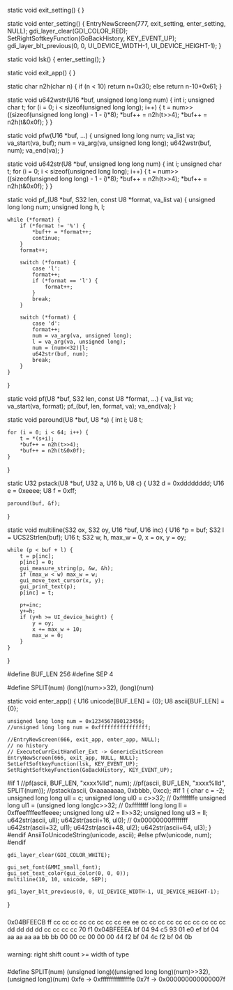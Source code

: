 static void exit_setting()
{
}

static void enter_setting()
{
    EntryNewScreen(777, exit_setting, enter_setting, NULL);
    gdi_layer_clear(GDI_COLOR_RED);
    SetRightSoftkeyFunction(GoBackHistory, KEY_EVENT_UP);
    gdi_layer_blt_previous(0, 0, UI_DEVICE_WIDTH-1, UI_DEVICE_HEIGHT-1);
}

static void lsk()
{
    enter_setting();
}

static void exit_app()
{
}

static char n2h(char n) {
	if (n < 10) return n+0x30;
	else return n-10+0x61;
}

static void u642wstr(U16 *buf, unsigned long long num) {
	int i;
	unsigned char t;
	for (i = 0; i < sizeof(unsigned long long); i++) {
		t = num>>((sizeof(unsigned long long) - 1 - i)*8);
		*buf++ = n2h(t>>4);
		*buf++ = n2h(t&0x0f);
	}
}

static void pfw(U16 *buf, ...) {
	unsigned long long num;
	va_list va;
	va_start(va, buf);
	num = va_arg(va, unsigned long long);
	u642wstr(buf, num);
	va_end(va);
}

static void u642str(U8 *buf, unsigned long long num) {
	int i;
	unsigned char t;
	for (i = 0; i < sizeof(unsigned long long); i++) {
		t = num>>((sizeof(unsigned long long) - 1 - i)*8);
		*buf++ = n2h(t>>4);
		*buf++ = n2h(t&0x0f);
	}
}

static void pf_(U8 *buf, S32 len, const U8 *format, va_list va) {
	unsigned long long num;
	unsigned long h, l;

	while (*format) {
		if (*format != '%') {
			*buf++ = *format++;
			continue;
		}
		format++;

		switch (*format) {
			case 'l':
			format++;
			if (*format == 'l') {
				format++;
			}
			break;
		}

		switch (*format) {
			case 'd':
			format++;
			num = va_arg(va, unsigned long);
			l = va_arg(va, unsigned long);
			num = (num<<32)|l;
			u642str(buf, num);
			break;
		}
	}
}

static void pf(U8 *buf, S32 len, const U8 *format, ...) {
	va_list va;
	va_start(va, format);
	pf_(buf, len, format, va);
	va_end(va);
}

static void paround(U8 *buf, U8 *s) {
	int i;
	U8 t;

	for (i = 0; i < 64; i++) {
		t = *(s+i);
		*buf++ = n2h(t>>4);
		*buf++ = n2h(t&0x0f);
	}
}

static U32 pstack(U8 *buf, U32 a, U16 b, U8 c) {
	U32 d = 0xdddddddd;
	U16 e = 0xeeee;
	U8 f = 0xff;

	paround(buf, &f);
}

static void multiline(S32 ox, S32 oy, U16 *buf, U16 inc) {
	U16 *p = buf;
	S32 l = UCS2Strlen(buf);
	U16 t;
	S32 w, h, max_w = 0, x = ox, y = oy; 

	while (p < buf + l) {
	    t = p[inc];
	    p[inc] = 0;
	    gui_measure_string(p, &w, &h);
	    if (max_w < w) max_w = w;
	    gui_move_text_cursor(x, y);
	    gui_print_text(p);
		p[inc] = t;

		p+=inc;
		y+=h;
		if (y+h >= UI_device_height) {
			y = oy;
			x += max_w + 10;
			max_w = 0;
		}
	}
}

#define BUF_LEN 256
#define SEP 4

#define SPLIT(num) (long)(num>>32), (long)(num)

static void enter_app()
{
	U16 unicode[BUF_LEN] = {0};
	U8 ascii[BUF_LEN] = {0};
	
	unsigned long long num = 0x1234567890123456;
	//unsigned long long num = 0xffffffffffffffff;

    //EntryNewScreen(666, exit_app, enter_app, NULL);
    // no history
    // ExecuteCurrExitHandler_Ext -> GenericExitScreen
    EntryNewScreen(666, exit_app, NULL, NULL);
    SetLeftSoftkeyFunction(lsk, KEY_EVENT_UP);
    SetRightSoftkeyFunction(GoBackHistory, KEY_EVENT_UP);

#if 1
    //pf(ascii, BUF_LEN, "xxxx%lld", num);
    //pf(ascii, BUF_LEN, "xxxx%lld", SPLIT(num));
    //pstack(ascii, 0xaaaaaaaa, 0xbbbb, 0xcc);
#if 1
    {
		char c = -2;
		unsigned long long ull = c;
		unsigned long ul0 = c>>32; // 0xfffffffe
		unsigned long ul1 = (unsigned long long)c>>32; // 0xffffffff
		long long ll = 0xffeeffffeeffeeee;
		unsigned long ul2 = ll>>32;
		unsigned long ul3 = ll;
		u642str(ascii, ull);
		u642str(ascii+16, ul0); // 0x00000000ffffffff
		u642str(ascii+32, ul1);
		u642str(ascii+48, ul2);
		u642str(ascii+64, ul3);
    }
#endif
    AnsiiToUnicodeString(unicode, ascii);
#else
	pfw(unicode, num);
#endif

    gdi_layer_clear(GDI_COLOR_WHITE);

    gui_set_font(&MMI_small_font);
    gui_set_text_color(gui_color(0, 0, 0));
	multiline(10, 10, unicode, SEP);

    gdi_layer_blt_previous(0, 0, UI_DEVICE_WIDTH-1, UI_DEVICE_HEIGHT-1);
}

###
0x04BFEECB  ff cc cc cc cc cc cc cc cc ee ee cc cc cc cc cc cc cc cc cc cc dd dd dd dd cc cc cc cc 70 f1
0x04BFEEEA  bf 04 94 c5 93 01 e0 ef bf 04 aa aa aa aa bb bb 00 00 cc 00 00 00 44 f2 bf 04 4c f2 bf 04 0b

###
warning: right shift count >= width of type

###
#define SPLIT(num) (unsigned long)((unsigned long long)(num)>>32), (unsigned long)(num)
0xfe -> 0xfffffffffffffffe
0x7f -> 0x000000000000007f
